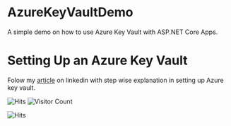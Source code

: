 # AzureKeyVaultDemo

A simple demo on how to use Azure Key Vault with ASP.NET Core Apps.

# Setting Up an Azure Key Vault

Folow my [article](https://www.linkedin.com/pulse/how-use-azure-key-vault-aspnet-core-apps-nandkishor-yadav) on linkedin with step wise explanation in setting up Azure key vault.
 
![Hits](https://hitcounter.pythonanywhere.com/count/tag.svg?url=https%3A%2F%2Fgithub.com%2Fnandkishor-yadav%2FAzureKeyVaultDemo)
![Visitor Count](https://profile-counter.glitch.me/nandkishor-yadav/count.svg)

<img src="https://hitcounter.pythonanywhere.com/count/tag.svg?url=https%3A%2F%2Fgithub.com%2Fbrentvollebregt%2Fhit-counter" alt="Hits">

